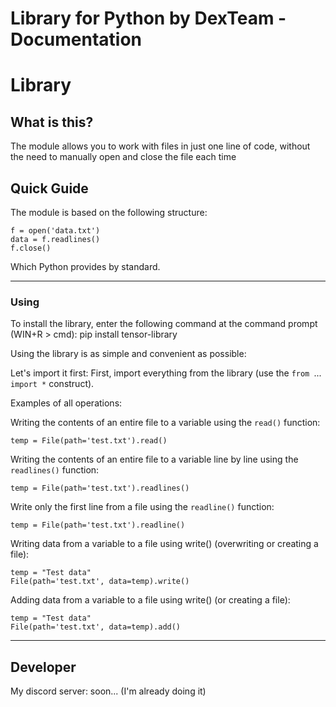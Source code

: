 # Library for Python by DexTeam - Documentation

# Library #

## What is this? ##
The module allows you to work with files in just one line of code, without the need to manually open and close the file each time

## Quick Guide ##
The module is based on the following structure:

    
    f = open('data.txt')
    data = f.readlines()
    f.close()
    
Which Python provides by standard.


----------


### Using ###

To install the library, enter the following command at the command prompt (WIN+R > cmd):
 pip install tensor-library

Using the library is as simple and convenient as possible:

Let's import it first:
First, import everything from the library (use the `from `...` import *` construct).

Examples of all operations:

Writing the contents of an entire file to a variable using the `read()` function:

    temp = File(path='test.txt').read()


Writing the contents of an entire file to a variable line by line using the `readlines()` function:

    temp = File(path='test.txt').readlines()


Write only the first line from a file using the `readline()` function:

    temp = File(path='test.txt').readline()


Writing data from a variable to a file using write() (overwriting or creating a file):

    temp = "Test data"
    File(path='test.txt', data=temp).write()
    

Adding data from a variable to a file using write() (or creating a file):

    temp = "Test data"
    File(path='test.txt', data=temp).add()


----------


## Developer ##
My discord server: soon... (I'm already doing it)
